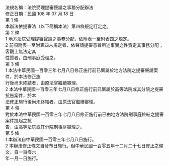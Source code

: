 法規名稱：法院受理提審聲請之事務分配辦法  
修正日期：民國 108 年 07 月 18 日  
第 1 條  
本辦法依提審法（以下簡稱本法）第四條規定訂定之。  
第 2 條  
1 地方法院受理提審聲請之事務分配，依附表一至附表四之規定。  
2 前項附表一至附表四未規定者，依聲請提審意旨所述事實之性質定其事務分配；客觀上無法定其  
性質者，由刑事庭受理之。  
第 3 條  
1 本法中華民國一百零三年七月八日修正施行前已繫屬於地方法院之提審聲請案件，於本法修正施  
行後尚未終結者，由原法官繼續審理。  
2 本法中華民國一百零三年七月八日修正施行前已繫屬於高等法院或其分院之提審抗告案件，於本  
法修正施行後尚未終結者，由原法官繼續審理。  
第 4 條  
對於本法中華民國一百零三年七月八日修正施行前已由地方法院刑事庭終結之提審案件提起之抗  
告，由高等法院或其分院刑事庭審理之。  
第 5 條  
1 本辦法自中華民國一百零三年七月八日施行。  
2 本辦法修正條文自發布日施行。但中華民國一百零五年十二月二十七日修正之條文，自一百零六  
年一月一日施行。  


